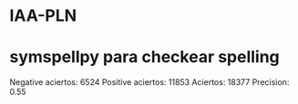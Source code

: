 # IAA-PLN
# symspellpy para checkear spelling
Negative aciertos: 6524 Positive aciertos: 11853
Aciertos: 18377 Precision: 0.55